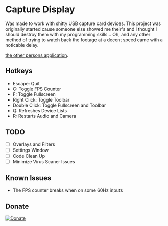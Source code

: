 ﻿# Capture Display
Was made to work with shitty USB capture card devices.
This project was originally started cause someone else showed me their's and I thought I should destroy them with my programming skills... Oh, and any other method of trying to watch back the footage at a decent speed came with a noticable delay.

[the other persons application](https://github.com/Jordy3D/VideoIn-Out).

## Hotkeys
- Escape: Quit
- C: Toggle FPS Counter
- F: Toggle Fullscreen
- Right Click: Toggle Toolbar
- Double Click: Toggle Fullscreen and Toolbar
- Q: Refreshes Device Lists
- R: Restarts Audio and Camera

## TODO
- [ ] Overlays and Filters
- [ ] Settings Window
- [ ] Code Clean Up
- [ ] Minimize Virus Scaner Issues

## Known Issues
- The FPS counter breaks when on some 60Hz inputs

## Donate
[![Donate](https://www.paypalobjects.com/en_AU/i/btn/btn_donateCC_LG.gif)](https://www.paypal.com/donate/?business=VT6TG8KKZM98E&no_recurring=0&currency_code=AUD)
